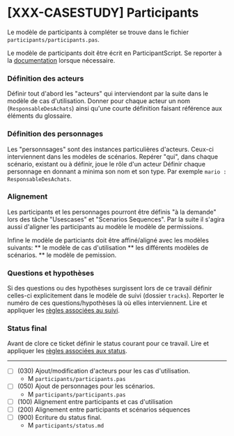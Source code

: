 [XXX-CASESTUDY] Participants
===========================================================

Le modèle de participants à compléter se trouve dans le fichier
``participants/participants.pas``.

Le modèle de participants doit être écrit en ParticipantScript.
Se reporter à la [documentation](https://modelscript.readthedocs.io/en/latest/scripts/participants/index.html) lorsque nécessaire.

### Définition des acteurs

Définir tout d'abord les "acteurs" qui interviendont par la suite 
dans le modèle  de cas d'utilisation. Donner pour chaque acteur un
nom (``ResponsableDesAchats``) ainsi qu'une courte définition faisant
référence aux éléments du glossaire.

### Définition des personnages

Les "personnsages" sont des instances particulières d'acteurs. Ceux-ci 
interviennent dans les modèles de scénarios. Repérer "qui", dans chaque
scénario, existant ou à définir, joue le rôle d'un acteur Définir chaque
personnage en donnant a minima son nom et son type. Par exemple
``mario : ResponsableDesAchats``. 

### Alignement

Les participants et les personnages pourront être définis "à la demande"
lors des tâche "Usescases" et "Scenarios Sequences". Par la suite  il 
s'agira  aussi d'aligner les participants au modèle le modèle de 
permissions.

Infine le modèle de particiants doit être affiné/aligné avec les modèles
suivants: 
** le modèle de cas d'utilisation
** les différents modèles de scénarios. 
** le modèle de pemission.


### Questions et hypothèses

Si des questions ou des hypothèses surgissent lors de ce travail
définir celles-ci explicitement dans le modèle de suivi
(dossier ``tracks``). Reporter le numéro de ces questions/hypothèses
là où elles interviennent. Lire et appliquer les [règles associées au suivi](https://modelscript.readthedocs.io/en/latest/scripts/tracks/index.html#rules). 
 
### Status final

Avant de clore ce ticket définir le status courant pour ce travail. Lire et appliquer les [règles associées aux status](https://modelscript.readthedocs.io/en/latest/methods/status.html#rules).
________

- [ ] (030) Ajout/modification d'acteurs pour les cas d'utilisation.
    - M ``participants/participants.pas``
- [ ] (050) Ajout de personnages pour les scénarios.
    - M ``participants/participants.pas``
- [ ] (100) Alignement entre participants et cas d'utilisation
- [ ] (200) Alignement entre participants et scénarios séquences
- [ ] (900) Ecriture du status final.
    - M ``participants/status.md``

    
